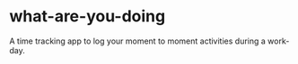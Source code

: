 # what-are-you-doing
A time tracking app to log your moment to moment activities during a work-day.
